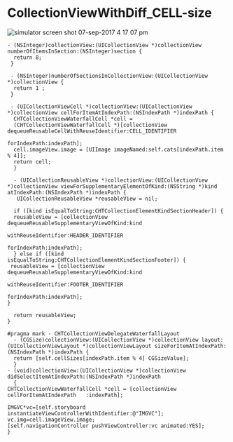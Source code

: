 # CollectionViewWithDiff_CELL-size
![simulator screen shot 07-sep-2017 4 17 07 pm](https://user-images.githubusercontent.com/16588047/30159809-942b9834-93e7-11e7-9bcc-ca92ec097b94.png)




    - (NSInteger)collectionView:(UICollectionView *)collectionView numberOfItemsInSection:(NSInteger)section {
      return 8;
     }

     - (NSInteger)numberOfSectionsInCollectionView:(UICollectionView *)collectionView {
      return 1 ;
     }

     - (UICollectionViewCell *)collectionView:(UICollectionView *)collectionView cellForItemAtIndexPath:(NSIndexPath *)indexPath {
      CHTCollectionViewWaterfallCell *cell =
      (CHTCollectionViewWaterfallCell *)[collectionView dequeueReusableCellWithReuseIdentifier:CELL_IDENTIFIER
                                                                              forIndexPath:indexPath];
      cell.imageView.image = [UIImage imageNamed:self.cats[indexPath.item % 4]];
      return cell;
      }

      - (UICollectionReusableView *)collectionView:(UICollectionView *)collectionView viewForSupplementaryElementOfKind:(NSString *)kind atIndexPath:(NSIndexPath *)indexPath {
       UICollectionReusableView *reusableView = nil;

      if ([kind isEqualToString:CHTCollectionElementKindSectionHeader]) {
      reusableView = [collectionView dequeueReusableSupplementaryViewOfKind:kind
                                                      withReuseIdentifier:HEADER_IDENTIFIER
                                                             forIndexPath:indexPath];
      } else if ([kind isEqualToString:CHTCollectionElementKindSectionFooter]) {
     reusableView = [collectionView dequeueReusableSupplementaryViewOfKind:kind
                                                      withReuseIdentifier:FOOTER_IDENTIFIER
                                                             forIndexPath:indexPath];
    }

      return reusableView;
    }

    #pragma mark - CHTCollectionViewDelegateWaterfallLayout
      - (CGSize)collectionView:(UICollectionView *)collectionView layout:(UICollectionViewLayout *)collectionViewLayout sizeForItemAtIndexPath:(NSIndexPath *)indexPath {
      return [self.cellSizes[indexPath.item % 4] CGSizeValue];
      }
    - (void)collectionView:(UICollectionView *)collectionView didSelectItemAtIndexPath:(NSIndexPath *)indexPath
      {
    CHTCollectionViewWaterfallCell *cell = [collectionView cellForItemAtIndexPath   :indexPath];

    IMGVC*vc=[self.storyboard instantiateViewControllerWithIdentifier:@"IMGVC"];
    vc.img=cell.imageView.image;
    [self.navigationController pushViewController:vc animated:YES];
    }
